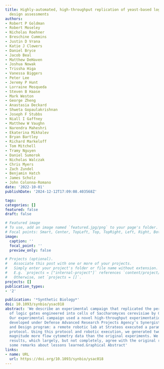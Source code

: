 ```yaml
---
title: Highly-automated, high-throughput replication of yeast-based logic circuit
  design assessments
authors:
- Robert P Goldman
- Robert Moseley
- Nicholas Roehner
- Breschine Cummins
- Justin D Vrana
- Katie J Clowers
- Daniel Bryce
- Jacob Beal
- Matthew DeHaven
- Joshua Nowak
- Trissha Higa
- Vanessa Biggers
- Peter Lee
- Jeremy P Hunt
- Lorraine Mosqueda
- Steven B Haase
- Mark Weston
- George Zheng
- Anastasia Deckard
- Shweta Gopaulakrishnan
- Joseph F Stubbs
- Niall I Gaffney
- Matthew W Vaughn
- Narendra Maheshri
- Ekaterina Mikhalev
- Bryan Bartley
- Richard Markeloff
- Tom Mitchell
- Tramy Nguyen
- Daniel Sumorok
- Nicholas Walczak
- Chris Myers
- Zach Zundel
- Benjamin Hatch
- James Scholz
- John Colonna-Romano
date: '2022-10-01'
publishDate: '2024-12-12T17:09:08.403568Z'

tags:
categories: []
featured: false
draft: false

# Featured image
# To use, add an image named `featured.jpg/png` to your page's folder.
# Focal points: Smart, Center, TopLeft, Top, TopRight, Left, Right, BottomLeft, Bottom, BottomRight.
image:
  caption: ''
  focal_point: ''
  preview_only: false

# Projects (optional).
#   Associate this post with one or more of your projects.
#   Simply enter your project's folder or file name without extension.
#   E.g. `projects = ["internal-project"]` references `content/project/deep-learning/index.md`.
#   Otherwise, set `projects = []`.
projects: []
publication_types:
- '2'

publication: '*Synthetic Biology*'
doi: 10.1093/synbio/ysac018
abstract: 'We describe an experimental campaign that replicated the performance assessment
  of logic gates engineered into cells of Saccharomyces cerevisiae by Gander et al.
  Our experimental campaign used a novel high-throughput experimentation framework
  developed under Defense Advanced Research Projects Agency’s Synergistic Discovery
  and Design program: a remote robotic lab at Strateos executed a parameterized experimental
  protocol. Using this protocol and robotic execution, we generated two orders of
  magnitude more flow cytometry data than the original experiments. We discuss our
  results, which largely, but not completely, agree with the original report and make
  some remarks about lessons learned.Graphical Abstract'
links:
- name: URL
  url: https://doi.org/10.1093/synbio/ysac018
---
```


